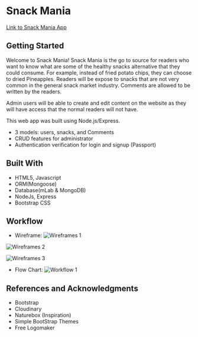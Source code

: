 # Snack Mania
[Link to Snack Mania App](https://fathomless-springs-28288.herokuapp.com/)

## Getting Started

Welcome to Snack Mania! Snack Mania is the go to source for readers who want to know what are some of the healthy snacks alternative that they could consume. For example, instead of fried potato chips, they can choose to dried Pineapples. Readers will be expose to snacks that are not very common in the general snack market industry. Comments are allowed to be written by the readers.

Admin users will be able to create and edit content on the website as they will have access that the normal readers will not have.

This web app was built using Node.js/Express.
* 3 models: users, snacks, and Comments
* CRUD features for administrator
* Authentication verification for login and signup (Passport)

## Built With
* HTML5, Javascript
* ORM(Mongoose)
* Database(mLab & MongoDB)
* NodeJs, Express
* Bootstrap CSS

## Workflow
* Wireframe:
![Wireframes 1](http://i.imgur.com/yOXPYxJ.jpg)

![Wireframes 2](http://i.imgur.com/4my0JcM.jpg)

![Wireframes 3](http://i.imgur.com/w2IOaa6.jpg)

* Flow Chart:
![Workflow 1](http://i.imgur.com/MuH1QJ3.png)


## References and Acknowledgments

* Bootstrap
* Cloudinary
* Naturebox (Inspiration)
* Simple BootStrap Themes
* Free Logomaker
